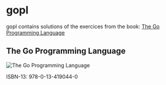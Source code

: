 # gopl

gopl contains solutions of the exercices from the book: [The Go Programming Language](https://www.gopl.io)

## The Go Programming Language

![The Go Programming Language](https://www.gopl.io/cover.png "The Go Programming Language")

ISBN-13: 978-0-13-419044-0
